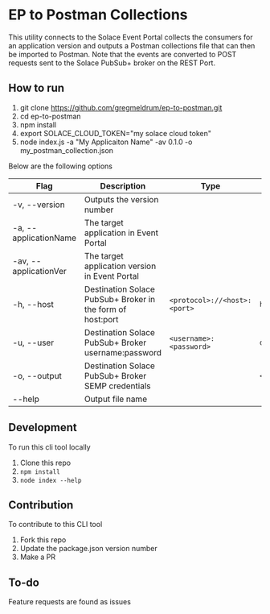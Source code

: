 # EP to Postman Collections

This utility connects to the Solace Event Portal collects the consumers for an application version and outputs a Postman collections file that can then be imported to Postman. Note that the events are converted to POST requests sent to the Solace PubSub+ broker on the REST Port.

## How to run

1. git clone https://github.com/gregmeldrum/ep-to-postman.git
1. cd ep-to-postman
1. npm install
1. export SOLACE_CLOUD_TOKEN="my solace cloud token"
1. node index.js -a "My Applicaiton Name" -av 0.1.0 -o my_postman_collection.json

Below are the following options

| Flag          | Description                                                        | Type                         | Default                          |
| --------------------- | ---------------------------------------------------------- | ---------------------------- | -------------------------------- |
| -v, --version         | Outputs the version number                                 |                              |                                  |
| -a, --applicationName | The target application in Event Portal                     |                              |                                  |
| -av, --applicationVer | The target application version in Event Portal             |                              |                                  |
| -h, --host            | Destination Solace PubSub+ Broker in the form of host:port | `<protocol>://<host>:<port>` | `https://mroyppj81pus7.messaging.solace.cloud:9443` |
| -u, --user            | Destination Solace PubSub+ Broker username:password        | `<username>:<password>`      | `default:default`                |
| -o, --output          | Destination Solace PubSub+ Broker SEMP credentials         |                              | `<application_collections>`      |
| --help                | Output file name                                           |                              |                                  |

## Development

To run this cli tool locally

1. Clone this repo
1. `npm install`
1. `node index --help`

## Contribution

To contribute to this CLI tool

1. Fork this repo
1. Update the package.json version number
1. Make a PR

## To-do

Feature requests are found as issues
